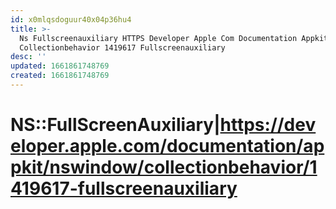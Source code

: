 ```yaml
---
id: x0mlqsdoguur40x04p36hu4
title: >-
  Ns Fullscreenauxiliary HTTPS Developer Apple Com Documentation Appkit Nswindow
  Collectionbehavior 1419617 Fullscreenauxiliary
desc: ''
updated: 1661861748769
created: 1661861748769
---
```


# NS::FullScreenAuxiliary|https://developer.apple.com/documentation/appkit/nswindow/collectionbehavior/1419617-fullscreenauxiliary

